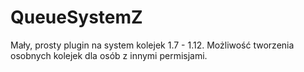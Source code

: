 # QueueSystemZ
Mały, prosty plugin na system kolejek 1.7 - 1.12. Możliwość tworzenia osobnych kolejek dla osób z innymi permisjami.
